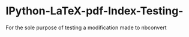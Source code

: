 # IPython-LaTeX-pdf-Index-Testing-
For the sole purpose of testing a modification made to nbconvert
